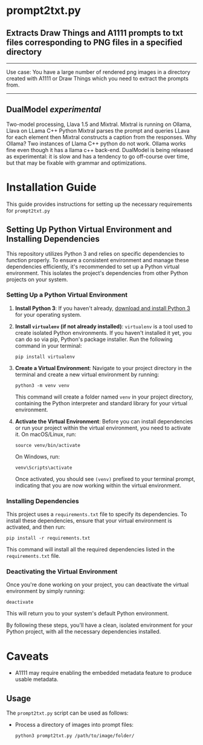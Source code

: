 # prompt2txt.py
## Extracts Draw Things and A1111 prompts to txt files corresponding to PNG files in a specified directory
___
Use case: You have a large number of rendered png images in a directory created with A1111 or Draw Things which you need to extract the prompts from. 
___

## DualModel *experimental*
Two-model processing, Llava 1.5 and Mixtral. Mixtral is running on Ollama, Llava on LLama C++ Python
Mixtral parses the prompt and queries LLava for each element then Mixtral constructs a caption from the responses.
Why Ollama?  Two instances of Llama C++ python do not work.  Ollama works fine even though it has a llama c++ back-end.
DualModel is being released as experimental: it is slow and has a tendency to go off-course over time,
but that may be fixable with grammar and optimizations. 

# Installation Guide

This guide provides instructions for setting up the necessary requirements for `prompt2txt.py`


## Setting Up Python Virtual Environment and Installing Dependencies

This repository utilizes Python 3 and relies on specific dependencies to function properly. To ensure a consistent environment and manage these dependencies efficiently, it's recommended to set up a Python virtual environment. This isolates the project's dependencies from other Python projects on your system.

### Setting Up a Python Virtual Environment

1. **Install Python 3**: If you haven't already, [download and install Python 3](https://www.python.org/downloads/) for your operating system.

2. **Install `virtualenv` (if not already installed)**: `virtualenv` is a tool used to create isolated Python environments. If you haven't installed it yet, you can do so via pip, Python's package installer. Run the following command in your terminal:

    ```
    pip install virtualenv
    ```

3. **Create a Virtual Environment**: Navigate to your project directory in the terminal and create a new virtual environment by running:

    ```
    python3 -m venv venv
    ```

    This command will create a folder named `venv` in your project directory, containing the Python interpreter and standard library for your virtual environment.

4. **Activate the Virtual Environment**: Before you can install dependencies or run your project within the virtual environment, you need to activate it. On macOS/Linux, run:

    ```
    source venv/bin/activate
    ```

    On Windows, run:

    ```
    venv\Scripts\activate
    ```

    Once activated, you should see `(venv)` prefixed to your terminal prompt, indicating that you are now working within the virtual environment.

### Installing Dependencies

This project uses a `requirements.txt` file to specify its dependencies. To install these dependencies, ensure that your virtual environment is activated, and then run:

```
pip install -r requirements.txt
```

This command will install all the required dependencies listed in the `requirements.txt` file.

### Deactivating the Virtual Environment

Once you're done working on your project, you can deactivate the virtual environment by simply running:

```
deactivate
```

This will return you to your system's default Python environment.

By following these steps, you'll have a clean, isolated environment for your Python project, with all the necessary dependencies installed.


# Caveats

- A1111 may require enabling the embedded metadata feature to produce usable metadata. 

## Usage

The `prompt2txt.py` script can be used as follows:

- Process a directory of images into prompt files:
  ```bash
  python3 prompt2txt.py /path/to/image/folder/
  ```
